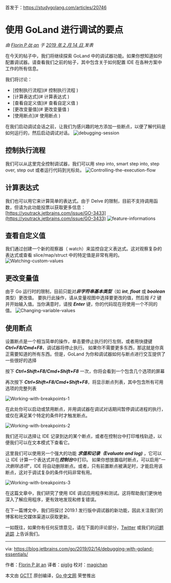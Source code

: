 首发于：https://studygolang.com/articles/20746

# 使用 GoLand 进行调试的要点

*由 [Florin P ăţ an](https://blog.jetbrains.com/go/author/florin-patanjetbrains-com/) 于 [2019 年 2 月 14 日 ](https://blog.jetbrains.com/go/2019/02/14/debugging-with-goland-essentials/) 发表*

在今天的帖子中，我们将继续探索 GoLand 中的调试器功能。如果你想知道如何配置调试器。请查看我们之前的帖子，其中包含关于如何配置 IDE 在各种方案中工作的所有信息。

我们将讨论：

* [控制执行流程](# 控制执行流程 )
* [计算表达式](# 计算表达式 )
* [查看自定义值](# 查看自定义值 )
* [更改变量值](# 更改变量值 )
* [使用断点](# 使用断点 )

在我们启动调试会话之前，让我们为感兴趣的地方添加一些断点，以便了解代码是如何运行的，然后启动调试对话。
![debugging-session](https://raw.githubusercontent.com/studygolang/gctt-images/master/debug-with-goland/6-optimized.gif)

## 控制执行流程

我们可以从这里完全控制调试器，我们可以用 step into, smart step into, step over, step out 或者运行代码到光标处。
![Controlling-the-execution-flow](https://raw.githubusercontent.com/studygolang/gctt-images/master/debug-with-goland/7-optimized.gif)

## 计算表达式

我们也可以用它来计算简单的表达式。由于 Delve 的限制，目前不支持调用函数，但请为此功能投票以获取更多信息：[https://youtrack.jetbrains.com/issue/GO-3433](https://youtrack.jetbrains.com/issue/GO-3433)
![feature-informations](https://raw.githubusercontent.com/studygolang/gctt-images/master/debug-with-goland/8-optimized.gif)

## 查看自定义值

我们通过创建一个新的观察器（ watch）来监控自定义表达式。这对观察复杂的表达式或查看 slice/map/struct 中的特定值是非常有用的。
![Watching-custom-values](https://raw.githubusercontent.com/studygolang/gctt-images/master/debug-with-goland/9-optimized.gif)

## 更改变量值

由于 Go 运行时的限制，目前只能对***非字符串基本类型***（如 ***int***, ***float*** 或 ***boolean*** 类型）更改值。
要执行此操作，请从变量视图中选择要更改的值，然后按 *F2* 键并开始输入值。当你满意时，请按 ***Enter*** 键，你的代码现在将使用一个不同的值。
![Changing-variable-values](https://raw.githubusercontent.com/studygolang/gctt-images/master/debug-with-goland/10-optimized.gif)

## 使用断点

设置断点是一个相当简单的操作，单击要停止执行的行左侧，或者用快捷键 ***Ctrl+F8/Cmd+F8***，调试器将停止执行。
如果你不需要更多东西，那这就是你真正需要知道的所有东西。但是，GoLand 为你和调试器如何与断点进行交互提供了一些很好的选择

按下 ***Ctrl+Shift+F8/Cmd+Shift+F8*** 一次，你将会看到一个包含几个选项的屏幕

再次按下 ***Ctrl+Shift+F8/Cmd+Shift+F8***，将显示断点列表，其中包含所有可用选项的完整列表

![Working-with-breakpoints-1](https://raw.githubusercontent.com/studygolang/gctt-images/master/debug-with-goland/11-optimized.gif)

在此处你可以启动或禁用断点，并用调试器在调试对话期间暂停调试进程的执行，或仅在满足某个特定的条件时才触发断点。

![Working-with-breakpoints-2](https://raw.githubusercontent.com/studygolang/gctt-images/master/debug-with-goland/12-optimized.gif)

我们还可以选择让 IDE 记录到达的某个断点，或者在控制台中打印堆栈轨迹，以便我们可以在文本模式下查看它。

这里我们可以使用另一个强大的功能 ***求值和记录（Evaluate and log)*** ，它可以让 IDE 计算一个表达式并在***控制台***中打印。
如果你想放置临时断点，可以启用“*一次删除选项*”，IDE 将自动删除断点。或者，只有前置断点被满足时，才能启用该断点，这对于调试复杂的条件代码非常有用。

![Working-with-breakpoints-3](https://raw.githubusercontent.com/studygolang/gctt-images/master/debug-with-goland/13-optimized.gif)

在这篇文章中，我们研究了使用 IDE 调试应用程序和测试。这将帮助我们更快地深入了解应用程序，更有效地发现和修复错误。

在下一篇博文中，我们将探讨 2019.1 发行版中调试器的新功能，因此关注我们的博客和社交媒体渠道以获取更新。

一如既往，如果你有任何反馈意见，请在下面的评论部分，[Twitter](https://twitter.com/GoLandIDE) 或我们的[问题追踪](https://youtrack.jetbrains.com/issues/Go) 上告诉我们。

---

via: https://blog.jetbrains.com/go/2019/02/14/debugging-with-goland-essentials/

作者：[Florin P ăț an](https://blog.jetbrains.com/go/author/florin-patanjetbrains-com/)
译者：[piglig](https://github.com/piglig)
校对：[magichan](https://github.com/magichan)

本文由 [GCTT](https://github.com/studygolang/GCTT) 原创编译，[Go 中文网](https://studygolang.com/) 荣誉推出
